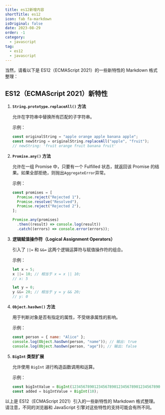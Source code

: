 ```yaml
---
title: es12新增内容
shortTitle: es12
icon: fab fa-markdown
isOriginal: false
date: 2023-08-29
order: -1
category:
  - javascript
tag:
  - es12
  - javascript
---
```


当然，请看以下是 ES12（ECMAScript 2021）的一些新特性的 Markdown 格式整理：

## ES12（ECMAScript 2021）新特性

1. **`String.prototype.replaceAll()` 方法**

   允许在字符串中替换所有匹配的子字符串。

   示例：

   ```javascript
   const originalString = "apple orange apple banana apple";
   const newString = originalString.replaceAll("apple", "fruit");
   // newString: 'fruit orange fruit banana fruit'
   ```

2. **`Promise.any()` 方法**

   允许在一组 Promise 中，只要有一个 Fulfilled 状态，就返回该 Promise 的结果。如果全部拒绝，则抛出`AggregateError`异常。

   示例：

   ```javascript
   const promises = [
     Promise.reject("Rejected 1"),
     Promise.resolve("Resolved"),
     Promise.reject("Rejected 2"),
   ];

   Promise.any(promises)
     .then((result) => console.log(result))
     .catch((errors) => console.error(errors));
   ```

3. **逻辑赋值操作符（Logical Assignment Operators）**

   引入了 `||=` 和 `&&=` 这两个逻辑运算符与赋值操作符的组合。

   示例：

   ```javascript
   let x = 5;
   x ||= 10; // 相当于 x = x || 10;
   // x: 5

   let y = 0;
   y &&= 20; // 相当于 y = y && 20;
   // y: 0
   ```

4. **`Object.hasOwn()` 方法**

   用于判断对象是否有指定的属性，不受继承属性的影响。

   示例：

   ```javascript
   const person = { name: "Alice" };
   console.log(Object.hasOwn(person, "name")); // 输出: true
   console.log(Object.hasOwn(person, "age")); // 输出: false
   ```

5. **`BigInt` 类型扩展**

   允许使用 `BigInt` 进行构造函数调用和运算。

   示例：

   ```javascript
   const bigIntValue = BigInt(1234567890123456789012345678901234567890);
   const added = bigIntValue + BigInt(10);
   ```

以上是 ES12（ECMAScript 2021）引入的一些新特性的 Markdown 格式整理。请注意，不同的浏览器和 JavaScript 引擎对这些特性的支持可能会有所不同。
